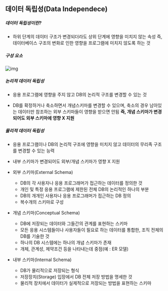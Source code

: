 ## 데이터 독립성(Data Independece)

##### 데이터 독립성이란?

- 하위 단계의 데이터 구조가 변경되더라도 상위 단계에 영향을 미치지 않는 속성
  즉, 데이터베이스 구조의 변화로 인한 영향을 프로그램에 미치지 않도록 하는 것



##### 구성 요소

![img](https://t1.daumcdn.net/cfile/tistory/9983FE405BF834A511)

##### 논리적 데이터 독립성

- 응용 프로그램에 영향을 주지 않고 DB의 논리적 구조를 변경할 수 있는 것

- DB를 확정하거나 축소하면서 개념스키마를 변경할 수 있으며, 축소의 경우 남아있는 데이터만 참조하는 외부 스키마들이 영향을 받으면 안됨
  **즉, 개념 스키마가 변경되어도 외부 스키마에 영향 X 지원**

##### 물리적 데이터 독립성

- 응용 프로그램이나 DB의 논리적 구조에 영향을 미치지 않고 데이터의 무리족 구조를 변경할 수 있는 능력
- 내부 스키마가 변경되어도 외부/개념 스키마가 영향 X 지원



- 외부 스키마(External Schema)
  - DB의 각 사용자나 응용 프로그래머가 접근하는 데이터를 정의한 것
  - 개인 및 특정 응용 프로그램에 제한된 전체 DB의 논리적인 하나의 부분
  - DB의 개개인 사용자나 응용 프로그래머가 접근하는 DB 정의
  - 복수개의 스키마로 구성
- 개념 스키마(Conceptual Schema)
  - DB에 저장되는 데이터와 그들간의 관계를 표현하는 스키마
  - 모든 응용 시스템들이나 사용자들이 필요로 하는 데이터를 통합한, 조직 전체의 DB를 기술한 것
  - 하나의 DB 시스템에는 하나의 개념 스키마가 존재
  - 개체, 관계성, 제약조건 등을 나타내는데 중점(예 : ER 모델)
- 내부 스키마(Internal Schema)
  - DB가 물리적으로 저장되는 형식
  - 저장장치(Storage) 입장에서 DB 전체 저장 방법을 명세한 것
  - 물리적 장치에서 데이터가 실제적으로 저장되는 방법을 표현하는 스키마